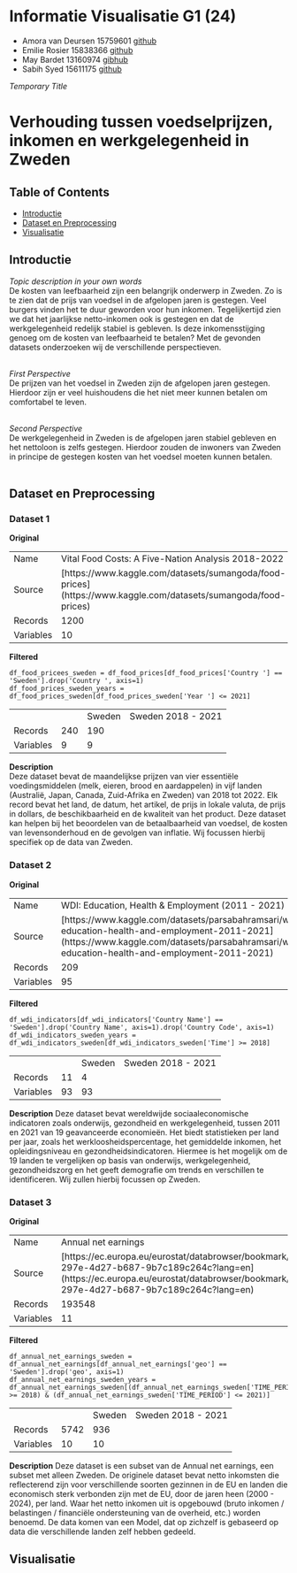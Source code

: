 # Informatie Visualisatie G1 (24)

- Amora van Deursen 15759601 [github](https://github.com/moratje111)
- Emilie Rosier 15838366 [github](https://github.com/emilierosier)
- May Bardet 13160974 [gibhub](https://github.com/MayBardet)
- Sabih Syed 15611175 [github](https://github.com/prox05/)

*Temporary Title*
# Verhouding tussen voedselprijzen, inkomen en werkgelegenheid in Zweden

## Table of Contents
- [Introductie](#int)
- [Dataset en Preprocessing](#dap)
- [Visualisatie](#vis)

<a name="int"></a>
## Introductie


*Topic description in your own words* <br>
De kosten van leefbaarheid zijn een belangrijk onderwerp in Zweden. Zo is te zien dat de prijs van voedsel in de afgelopen jaren is gestegen. Veel burgers vinden het te duur geworden voor hun inkomen. Tegelijkertijd zien we dat het jaarlijkse netto-inkomen ook is gestegen en dat de werkgelegenheid redelijk stabiel is gebleven. Is deze inkomensstijging genoeg om de kosten van leefbaarheid te betalen? Met de gevonden datasets onderzoeken wij de verschillende perspectieven. <br><br>

*First Perspective* <br>
De prijzen van het voedsel in Zweden zijn de afgelopen jaren gestegen. Hierdoor zijn er veel huishoudens die het niet meer kunnen betalen om comfortabel te leven. <br><br>

*Second Perspective* <br>
De werkgelegenheid in Zweden is de afgelopen jaren stabiel gebleven en het nettoloon is zelfs gestegen. Hierdoor zouden de inwoners van Zweden in principe de gestegen kosten van het voedsel moeten kunnen betalen. <br><br>

<a name="dap"></a>
## Dataset en Preprocessing


### Dataset 1
**Original**
<table><tr>
<td>Name</td><td>Vital Food Costs: A Five-Nation Analysis 2018-2022 </td></tr><tr>
<td>Source</td><td> [https://www.kaggle.com/datasets/sumangoda/food-prices](https://www.kaggle.com/datasets/sumangoda/food-prices) </td></tr><tr>
<td>Records</td><td>1200 </td></tr><tr>
<td>Variables</td><td>10 </td></tr></table>

**Filtered**<br>
```
df_food_pricees_sweden = df_food_prices[df_food_prices['Country '] == 'Sweden'].drop('Country ', axis=1)
df_food_prices_sweden_years = df_food_prices_sweden[df_food_prices_sweden['Year '] <= 2021]
```

<table>
<th><td></td><td>Sweden</td><td>Sweden 2018 - 2021</td></th>
<tr>
<td>Records</td><td>240</td><td>190 </td></tr><tr>
<td>Variables</td><td>9 </td><td>9</td></tr></table>

**Description**<br>
Deze dataset bevat de maandelijkse prijzen van vier essentiële voedingsmiddelen (melk, eieren, brood en aardappelen) in vijf landen (Australië, Japan, Canada, Zuid-Afrika en Zweden) van 2018 tot 2022. Elk record bevat het land, de datum, het artikel, de prijs in lokale valuta, de prijs in dollars, de beschikbaarheid en de kwaliteit van het product. Deze dataset kan helpen bij het beoordelen van de betaalbaarheid van voedsel, de kosten van levensonderhoud en de gevolgen van inflatie. Wij focussen hierbij specifiek op de data van Zweden.

### Dataset 2
**Original**
<table><tr>
<td>Name </td><td>WDI: Education, Health & Employment (2011 - 2021) </td></tr><tr>
<td>Source </td><td> [https://www.kaggle.com/datasets/parsabahramsari/wdi-education-health-and-employment-2011-2021](https://www.kaggle.com/datasets/parsabahramsari/wdi-education-health-and-employment-2011-2021) </td></tr><tr>
<td>Records </td><td>209 </td></tr><tr>
<td>Variables </td><td>95 </td></tr></table>

**Filtered**<br>
```
df_wdi_indicators[df_wdi_indicators['Country Name'] == 'Sweden'].drop('Country Name', axis=1).drop('Country Code', axis=1)
df_wdi_indicators_sweden_years = df_wdi_indicators_sweden[df_wdi_indicators_sweden['Time'] >= 2018]
```
<table>
<th><td></td><td>Sweden</td><td>Sweden 2018 - 2021</td></th>
<tr>
<td>Records </td><td>11</td><td>4</td></tr><tr>
<td>Variables </td><td>93</td><td>93</td></tr></table>

**Description**
Deze dataset bevat wereldwijde sociaaleconomische indicatoren zoals onderwijs, gezondheid en werkgelegenheid, tussen 2011 en 2021 van 19 geavanceerde economieën. Het biedt statistieken per land per jaar, zoals het werkloosheidspercentage, het gemiddelde inkomen, het opleidingsniveau en gezondheidsindicatoren. Hiermee is het mogelijk om de 19 landen te vergelijken op basis van onderwijs, werkgelegenheid, gezondheidszorg en het geeft demografie om trends en verschillen te identificeren. Wij zullen hierbij focussen op Zweden.

### Dataset 3
**Original**
<table><tr>
<td>Name </td><td>Annual net earnings </td></tr><tr>
<td>Source </td><td> [https://ec.europa.eu/eurostat/databrowser/bookmark/6adafcb6-297e-4d27-b687-9b7c189c264c?lang=en](https://ec.europa.eu/eurostat/databrowser/bookmark/6adafcb6-297e-4d27-b687-9b7c189c264c?lang=en) </td></tr><tr>
<td>Records </td><td>193548 </td></tr><tr>
<td>Variables </td><td>11 </td></tr><tr></table>

**Filtered**<br>
```
df_annual_net_earnings_sweden = df_annual_net_earnings[df_annual_net_earnings['geo'] == 'Sweden'].drop('geo', axis=1)
df_annual_net_earnings_sweden_years = df_annual_net_earnings_sweden[(df_annual_net_earnings_sweden['TIME_PERIOD'] >= 2018) & (df_annual_net_earnings_sweden['TIME_PERIOD'] <= 2021)]
```
<table>
<th><td></td><td>Sweden</td><td>Sweden 2018 - 2021</td></th>
<tr>
<td>Records </td><td>5742 </td><td>936</td></tr><tr>
<td>Variables </td><td>10 </td><td>10</td></tr></table>

**Description**
Deze dataset is een subset van de Annual net earnings, een subset met alleen Zweden. 
De originele dataset bevat netto inkomsten die reflecterend zijn voor verschillende soorten gezinnen in de EU en landen die economisch sterk verbonden zijn met de EU, door de jaren heen (2000 - 2024), per land. Waar het netto inkomen uit is opgebouwd (bruto inkomen / belastingen / financiële ondersteuning van de overheid, etc.) worden benoemd. De data komen van een Model, dat op zichzelf is gebaseerd op data die verschillende landen zelf hebben gedeeld.

<a name="vis"></a>
## Visualisatie

